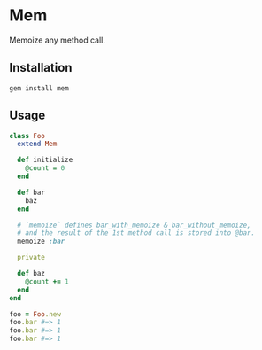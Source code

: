 # Mem
Memoize any method call.

## Installation
```
gem install mem
```

## Usage
```ruby
class Foo
  extend Mem

  def initialize
    @count = 0
  end

  def bar
    baz
  end

  # `memoize` defines bar_with_memoize & bar_without_memoize,
  # and the result of the 1st method call is stored into @bar.
  memoize :bar

  private

  def baz
    @count += 1
  end
end

foo = Foo.new
foo.bar #=> 1
foo.bar #=> 1
foo.bar #=> 1
```
